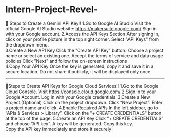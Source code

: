 # Intern-Project-Revel-

📘 Steps to Create a Gemini API Key!!
1.Go to Google AI Studio
  Visit the official Google AI Studio website: https://makersuite.google.com/
  Sign in with your Google account.
2.Access the API Keys Section
  After signing in, click on your profile picture in the top right corner.
  Select "API Keys" from the dropdown menu.  
3.Create a New API Key
  Click the “Create API Key” button.
  Choose a project name or select an existing one.
  Accept the terms of service and data usage policies
  Click "Next" and follow the on-screen instructions  
4.Copy Your API Key
  Once the key is generated, copy it and save it in a secure location.
  Do not share it publicly, it will be displayed only once

  ------------------------------------------------------------------------------------
📘Steps to Create API Keys for Google Cloud Services!!
    1.Go to the Google Cloud Console. 
        Visit https://console.cloud.google.com/
    2.Sign in to your Google Account.
        Log in with your Google credentials.
    3.Create a New Project (Optional)
        Click on the project dropdown.
        Click “New Project”.
        Enter a project name and click.
    4.Enable Required APIs
        In the left sidebar, go to “APIs & Services > Library”.
        Click on the "+ CREATE CREDENTIALS" button at the top of the page.
    5.Create an API Key
        Click “+ CREATE CREDENTIALS” and choose “API key”.
        A key will be generated. Copy this key.   
        Copy the API key immediately and store it securely
      
